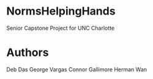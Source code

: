 # NormsHelpingHands
Senior Capstone Project for UNC Charlotte

# Authors
Deb Das
George Vargas
Connor Gallimore
Herman Wan
